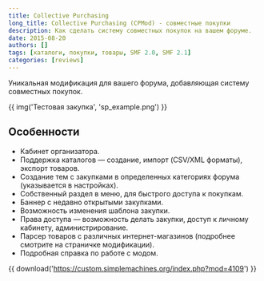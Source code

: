 ```yaml
---
title: Collective Purchasing
long_title: Collective Purchasing (CPMod) - совместные покупки
description: Как сделать систему совместных покупок на вашем форуме.
date: 2015-08-20
authors: []
tags: [каталоги, покупки, товары, SMF 2.0, SMF 2.1]
categories: [reviews]
---
```


Уникальная модификация для вашего форума, добавляющая систему совместных покупок.

<!-- more -->

{{ img('Тестовая закупка', 'sp_example.png') }}

## Особенности

* Кабинет организатора.
* Поддержка каталогов — создание, импорт (CSV/XML форматы), экспорт товаров.
* Создание тем с закупками в определенных категориях форума (указывается в настройках).
* Собственный раздел в меню, для быстрого доступа к покупкам.
* Баннер с недавно открытыми закупками.
* Возможность изменения шаблона закупки.
* Права доступа — возможность делать закупки, доступ к личному кабинету, администрирование.
* Парсер товаров с различных интернет-магазинов (подробнее смотрите на страничке модификации).
* Подробная справка по работе с модом.

{{ download('https://custom.simplemachines.org/index.php?mod=4109') }}
